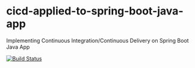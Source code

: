 # cicd-applied-to-spring-boot-java-app
Implementing Continuous Integration/Continuous Delivery on Spring Boot Java App

[![Build Status](https://travis-ci.com/ThePocoLoco/cicd-applied-to-spring-boot-java-app.svg)](https://travis-ci.com/ThePocoLoco/cicd-applied-to-spring-boot-java-app)
